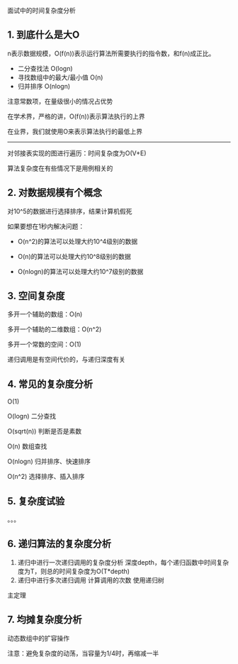 面试中的时间复杂度分析



## 1. 到底什么是大O 

n表示数据规模，O(f(n))表示运行算法所需要执行的指令数，和f(n)成正比。

- 二分查找法 O(logn)
- 寻找数组中的最大/最小值 O(n)
- 归并排序 O(nlogn)

注意常数项，在量级很小的情况占优势

在学术界，严格的讲，O(f(n))表示算法执行的上界

在业界，我们就使用O来表示算法执行的最低上界

---

对邻接表实现的图进行遍历：时间复杂度为O(V+E)

算法复杂度在有些情况下是用例相关的

## 2. 对数据规模有个概念

对10^5的数据进行选择排序，结果计算机假死



如果要想在1秒内解决问题：

- O(n^2)的算法可以处理大约10^4级别的数据

- O(n)的算法可以处理大约10^8级别的数据

- O(nlogn)的算法可以处理大约10^7级别的数据

## 3. 空间复杂度

多开一个辅助的数组：O(n)

多开一个辅助的二维数组：O(n^2)

多开一个常数的空间：O(1)

递归调用是有空间代价的，与递归深度有关

## 4. 常见的复杂度分析

O(1)

O(logn) 二分查找

O(sqrt(n)) 判断是否是素数

O(n) 数组查找

O(nlogn) 归并排序、快速排序

O(n^2) 选择排序、插入排序

## 5. 复杂度试验

。。。

## 6. 递归算法的复杂度分析

1. 递归中进行一次递归调用的复杂度分析 深度depth，每个递归函数中时间复杂度为T，则总的时间复杂度为O(T*depth)
2. 递归中进行多次递归调用 计算调用的次数 使用递归树

主定理

## 7. 均摊复杂度分析

动态数组中的扩容操作

注意：避免复杂度的动荡，当容量为1/4时，再缩减一半